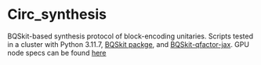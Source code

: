 # Circ_synthesis
BQSkit-based synthesis protocol of block-encoding unitaries. Scripts tested in a cluster with Python 3.11.7, [BQSkit packge](https://github.com/BQSKit), and [BQSkit-qfactor-jax](https://github.com/BQSKit/bqskit-qfactor-jax). GPU node specs can be found [here](https://docs.nersc.gov/systems/perlmutter/architecture/)
